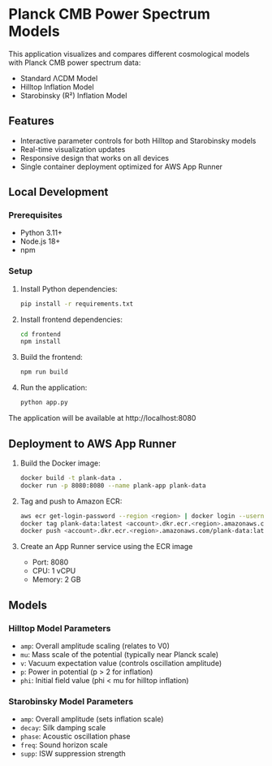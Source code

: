 # Planck CMB Power Spectrum Models

This application visualizes and compares different cosmological models with Planck CMB power spectrum data:

- Standard ΛCDM Model
- Hilltop Inflation Model
- Starobinsky (R²) Inflation Model

## Features

- Interactive parameter controls for both Hilltop and Starobinsky models
- Real-time visualization updates
- Responsive design that works on all devices
- Single container deployment optimized for AWS App Runner

## Local Development

### Prerequisites

- Python 3.11+
- Node.js 18+
- npm

### Setup

1. Install Python dependencies:
   ```bash
   pip install -r requirements.txt
   ```

2. Install frontend dependencies:
   ```bash
   cd frontend
   npm install
   ```

3. Build the frontend:
   ```bash
   npm run build
   ```

4. Run the application:
   ```bash
   python app.py
   ```

The application will be available at http://localhost:8080

## Deployment to AWS App Runner

1. Build the Docker image:
   ```bash
   docker build -t plank-data .
   docker run -p 8080:8080 --name plank-app plank-data
   ```

2. Tag and push to Amazon ECR:
   ```bash
   aws ecr get-login-password --region <region> | docker login --username AWS --password-stdin <account>.dkr.ecr.<region>.amazonaws.com
   docker tag plank-data:latest <account>.dkr.ecr.<region>.amazonaws.com/plank-data:latest
   docker push <account>.dkr.ecr.<region>.amazonaws.com/plank-data:latest
   ```

3. Create an App Runner service using the ECR image
   - Port: 8080
   - CPU: 1 vCPU
   - Memory: 2 GB

## Models

### Hilltop Model Parameters

- `amp`: Overall amplitude scaling (relates to V0)
- `mu`: Mass scale of the potential (typically near Planck scale)
- `v`: Vacuum expectation value (controls oscillation amplitude)
- `p`: Power in potential (p > 2 for inflation)
- `phi`: Initial field value (phi < mu for hilltop inflation)

### Starobinsky Model Parameters

- `amp`: Overall amplitude (sets inflation scale)
- `decay`: Silk damping scale
- `phase`: Acoustic oscillation phase
- `freq`: Sound horizon scale
- `supp`: ISW suppression strength

